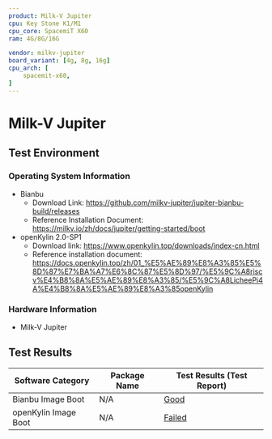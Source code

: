 ```yaml
---
product: Milk-V Jupiter
cpu: Key Stone K1/M1
cpu_core: SpacemiT X60
ram: 4G/8G/16G

vendor: milkv-jupiter
board_variant: [4g, 8g, 16g]
cpu_arch: [
    spacemit-x60,
]
---
```


# Milk-V Jupiter

## Test Environment

### Operating System Information

- Bianbu
  - Download Link: https://github.com/milkv-jupiter/jupiter-bianbu-build/releases
  - Reference Installation Document: https://milkv.io/zh/docs/jupiter/getting-started/boot
- openKylin 2.0-SP1
  - Download link: https://www.openkylin.top/downloads/index-cn.html
  - Reference installation document: https://docs.openkylin.top/zh/01_%E5%AE%89%E8%A3%85%E5%8D%87%E7%BA%A7%E6%8C%87%E5%8D%97/%E5%9C%A8riscv%E4%B8%8A%E5%AE%89%E8%A3%85/%E5%9C%A8LicheePi4A%E4%B8%8A%E5%AE%89%E8%A3%85openKylin

### Hardware Information

- Milk-V Jupiter

## Test Results

| Software Category    | Package Name | Test Results (Test Report) |
| -------------------- | ------------ | -------------------------- |
| Bianbu Image Boot    | N/A          | [Good](Bianbu)             |
| openKylin Image Boot | N/A          | [Failed](oK)               |

[Bianbu]: Bianbu/README.md
[oK]: openKylin/README.md

